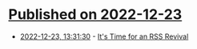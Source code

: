 # [Published on 2022-12-23](index.md)

* [2022-12-23, 13:31:30](https://news.ycombinator.com/item?id=34105558) - [It's Time for an RSS Revival](https://www.wired.com/story/rss-readers-feedly-inoreader-old-reader/)
